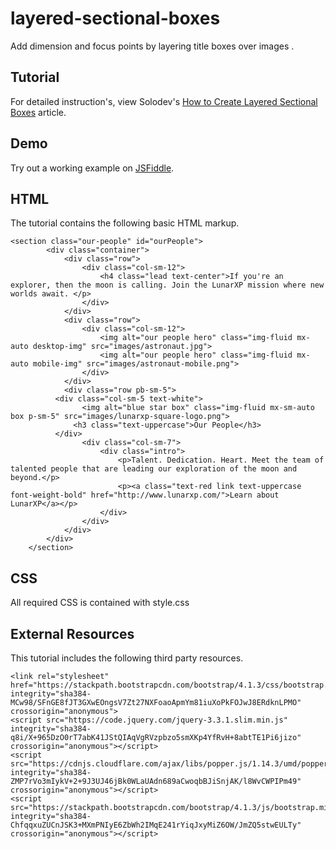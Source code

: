 # layered-sectional-boxes
Add dimension and focus points by layering title boxes over images .

## Tutorial
For detailed instruction's, view Solodev's [How to Create Layered Sectional Boxes](https://www.solodev.com/blog/how-to-create-layered-sectional-boxes.stml) article.

## Demo
  		  
Try out a working example on [JSFiddle](https://jsfiddle.net/solodev/otdru571/12/).

## HTML

The tutorial contains the following basic HTML markup.

```
<section class="our-people" id="ourPeople">
        <div class="container">
            <div class="row">
                <div class="col-sm-12">
                    <h4 class="lead text-center">If you're an explorer, then the moon is calling. Join the LunarXP mission where new worlds await. </p>
                </div>
            </div>
            <div class="row">
                <div class="col-sm-12">
                    <img alt="our people hero" class="img-fluid mx-auto desktop-img" src="images/astronaut.jpg">
                    <img alt="our people hero" class="img-fluid mx-auto mobile-img" src="images/astronaut-mobile.png">
                </div>
            </div>
            <div class="row pb-sm-5">
          <div class="col-sm-5 text-white">
                <img alt="blue star box" class="img-fluid mx-sm-auto box p-sm-5" src="images/lunarxp-square-logo.png">
              <h3 class="text-uppercase">Our People</h3>
          </div>
                <div class="col-sm-7">
                    <div class="intro">
                        <p>Talent. Dedication. Heart. Meet the team of talented people that are leading our exploration of the moon and beyond.</p>
                        <p><a class="text-red link text-uppercase font-weight-bold" href="http://www.lunarxp.com/">Learn about LunarXP</a></p>
                    </div>
                </div>
            </div>
        </div>
    </section>
```

## CSS
All required CSS is contained with style.css

## External Resources
This tutorial includes the following third party resources.

```
<link rel="stylesheet" href="https://stackpath.bootstrapcdn.com/bootstrap/4.1.3/css/bootstrap.min.css" integrity="sha384-MCw98/SFnGE8fJT3GXwEOngsV7Zt27NXFoaoApmYm81iuXoPkFOJwJ8ERdknLPMO" crossorigin="anonymous">
<script src="https://code.jquery.com/jquery-3.3.1.slim.min.js" integrity="sha384-q8i/X+965DzO0rT7abK41JStQIAqVgRVzpbzo5smXKp4YfRvH+8abtTE1Pi6jizo" crossorigin="anonymous"></script>
<script src="https://cdnjs.cloudflare.com/ajax/libs/popper.js/1.14.3/umd/popper.min.js" integrity="sha384-ZMP7rVo3mIykV+2+9J3UJ46jBk0WLaUAdn689aCwoqbBJiSnjAK/l8WvCWPIPm49" crossorigin="anonymous"></script>
<script src="https://stackpath.bootstrapcdn.com/bootstrap/4.1.3/js/bootstrap.min.js" integrity="sha384-ChfqqxuZUCnJSK3+MXmPNIyE6ZbWh2IMqE241rYiqJxyMiZ6OW/JmZQ5stwEULTy" crossorigin="anonymous"></script>
```